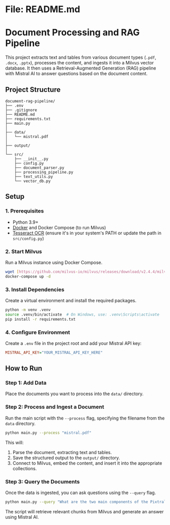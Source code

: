 # File: README.md

# Document Processing and RAG Pipeline

This project extracts text and tables from various document types (`.pdf`, `.docx`, `.pptx`), processes the content, and ingests it into a Milvus vector database. It then uses a Retrieval-Augmented Generation (RAG) pipeline with Mistral AI to answer questions based on the document content.

## Project Structure

```
document-rag-pipeline/
├── .env
├── .gitignore
├── README.md
├── requirements.txt
├── main.py
│
├── data/
│   └── mistral.pdf
│
├── output/
│
└── src/
    ├── __init__.py
    ├── config.py
    ├── document_parser.py
    ├── processing_pipeline.py
    ├── text_utils.py
    └── vector_db.py
```

## Setup

### 1. Prerequisites
- Python 3.9+
- [Docker](https://www.docker.com/get-started) and Docker Compose (to run Milvus)
- [Tesseract OCR](https://github.com/tesseract-ocr/tesseract) (ensure it's in your system's PATH or update the path in `src/config.py`)

### 2. Start Milvus
Run a Milvus instance using Docker Compose.
```bash
wget [https://github.com/milvus-io/milvus/releases/download/v2.4.4/milvus-standalone-docker-compose.yml](https://github.com/milvus-io/milvus/releases/download/v2.4.4/milvus-standalone-docker-compose.yml) -O docker-compose.yml
docker-compose up -d
```

### 3. Install Dependencies
Create a virtual environment and install the required packages.
```bash
python -m venv .venv
source .venv/bin/activate  # On Windows, use: .venv\Scripts\activate
pip install -r requirements.txt
```

### 4. Configure Environment
Create a `.env` file in the project root and add your Mistral API key:
```ini
MISTRAL_API_KEY="YOUR_MISTRAL_API_KEY_HERE"
```

## How to Run

### Step 1: Add Data
Place the documents you want to process into the `data/` directory.

### Step 2: Process and Ingest a Document
Run the main script with the `--process` flag, specifying the filename from the `data` directory.

```bash
python main.py --process "mistral.pdf"
```
This will:
1. Parse the document, extracting text and tables.
2. Save the structured output to the `output/` directory.
3. Connect to Milvus, embed the content, and insert it into the appropriate collections.

### Step 3: Query the Documents
Once the data is ingested, you can ask questions using the `--query` flag.

```bash
python main.py --query "What are the two main components of the Pixtral architecture?"
```
The script will retrieve relevant chunks from Milvus and generate an answer using Mistral AI.